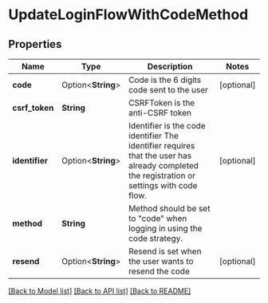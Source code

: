 # UpdateLoginFlowWithCodeMethod

## Properties

Name | Type | Description | Notes
------------ | ------------- | ------------- | -------------
**code** | Option<**String**> | Code is the 6 digits code sent to the user | [optional]
**csrf_token** | **String** | CSRFToken is the anti-CSRF token | 
**identifier** | Option<**String**> | Identifier is the code identifier The identifier requires that the user has already completed the registration or settings with code flow. | [optional]
**method** | **String** | Method should be set to \"code\" when logging in using the code strategy. | 
**resend** | Option<**String**> | Resend is set when the user wants to resend the code | [optional]

[[Back to Model list]](../README.md#documentation-for-models) [[Back to API list]](../README.md#documentation-for-api-endpoints) [[Back to README]](../README.md)


